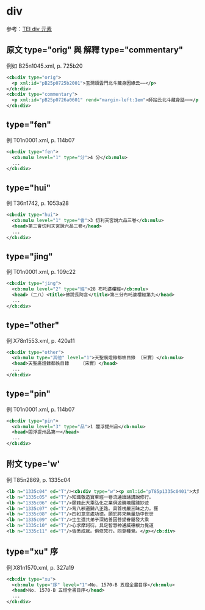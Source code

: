# div

參考：[TEI div 元素](http://www.tei-c.org/release/doc/tei-p5-doc/zh-TW/html/ref-div.html)

## 原文 type="orig" 與 解釋 type="commentary"

例如 B25n1045.xml, p. 725b20

```xml
<cb:div type="orig">
  <p xml:id="pB25p0725b2001">玉澗頌雲門北斗藏身因緣云⋯⋯</p>
</cb:div>
<cb:div type="commentary">
  <p xml:id="pB25p0726a0601" rend="margin-left:1em">師拈云北斗藏身話⋯⋯</p>
</cb:div>
```

## type="fen"

例 T01n0001.xml, p. 114b07

```xml
<cb:div type="fen">
  <cb:mulu level="1" type="分">4 分</cb:mulu>
  ...
</cb:div>
```

## type="hui"

例 T36n1742, p. 1053a28

```xml
<cb:div type="hui">
  <cb:mulu level="1" type="會">3 忉利天宮說六品三卷</cb:mulu>
  <head>第三會忉利天宮說六品三卷</head>
  ...
</cb:div>
```

## type="jing"

例 T01n0001.xml, p. 109c22

```xml
<cb:div type="jing">
  <cb:mulu level="2" type="經">28 布吒婆樓經</cb:mulu>
  <head>（二八）<title>佛說長阿含</title>第三分布吒婆樓經第九</head>
  ...
</cb:div>
```

## type="other"

例 X78n1553.xml, p. 420a11

```xml
<cb:div type="other">
  <cb:mulu type="其他" level="1">天聖廣燈錄都帙目錄 〔宋實〕</cb:mulu>
  <head>天聖廣燈錄都帙目錄　　　〔宋實〕</head>
  ...
</cb:div>
```

## type="pin"

例 T01n0001.xml, p. 114b07

```xml
<cb:div type="pin">
  <cb:mulu level="3" type="品">1 閻浮提州品</cb:mulu>
  <head>閻浮提州品第一</head>
  ...
</cb:div>
```

## 附文 type='w'

例 T85n2869, p. 1335c04

```xml
<lb n="1335c04" ed="T"/><cb:div type="w"><p xml:id="pT85p1335c0401">大業十三年。佛弟子張佛果為劉士章善友
<lb n="1335c05" ed="T"/>知識敬造寶車經一卷流通讀誦講說修行。
<lb n="1335c06" ed="T"/>願藉此大乘弘化之業俱遊勝境履踐妙迹
<lb n="1335c07" ed="T"/>背八邪道歸八正路。具首楞嚴三昧之力。獲
<lb n="1335c08" ed="T"/>四如意念處功德。願於將來無量劫中世世
<lb n="1335c09" ed="T"/>生生還共弟子深結善因菩提眷屬發大乘
<lb n="1335c10" ed="T"/>心求摩訶衍。具足智慧神通威德根力覺道
<lb n="1335c11" ed="T"/>皆悉成就。俱修梵行。同登種覺。</p></cb:div>
```

## type="xu" 序

例 X81n1570.xml, p. 327a19

```xml
<cb:div type="xu">
  <cb:mulu type="序" level="1">No. 1570-B 五燈全書目序</cb:mulu>
  <head>No. 1570-B 五燈全書目序</head>
  ...
</cb:div>
```
